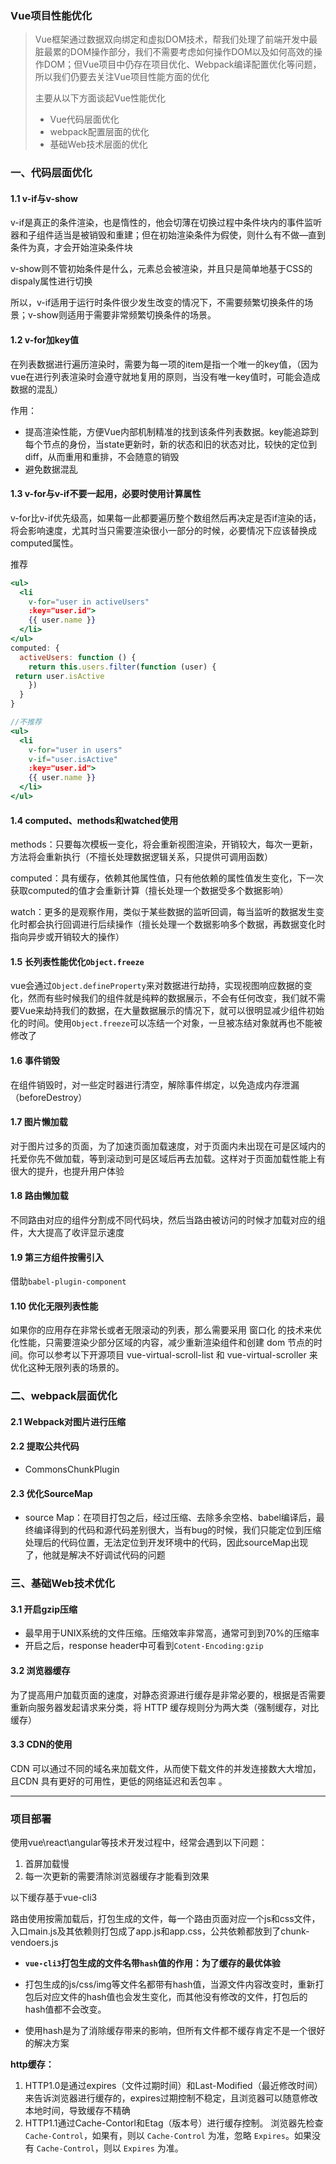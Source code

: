 ### Vue项目性能优化

> Vue框架通过数据双向绑定和虚拟DOM技术，帮我们处理了前端开发中最脏最累的DOM操作部分，我们不需要考虑如何操作DOM以及如何高效的操作DOM；但Vue项目中仍存在项目优化、Webpack编译配置优化等问题，所以我们仍要去关注Vue项目性能方面的优化
>
> 主要从以下方面谈起Vue性能优化
>
> - Vue代码层面优化
> - webpack配置层面的优化
> - 基础Web技术层面的优化



### 一、代码层面优化

#### 1.1 v-if与v-show

v-if是真正的条件渲染，也是惰性的，他会切薄在切换过程中条件块内的事件监听器和子组件适当是被销毁和重建；但在初始渲染条件为假使，则什么有不做—直到条件为真，才会开始渲染条件块

v-show则不管初始条件是什么，元素总会被渲染，并且只是简单地基于CSS的dispaly属性进行切换

所以，v-if适用于运行时条件很少发生改变的情况下，不需要频繁切换条件的场景；v-show则适用于需要非常频繁切换条件的场景。

#### 1.2 v-for加key值

在列表数据进行遍历渲染时，需要为每一项的item是指一个唯一的key值，（因为vue在进行列表渲染时会遵守就地复用的原则，当没有唯一key值时，可能会造成数据的混乱）

作用：

- 提高渲染性能，方便Vue内部机制精准的找到该条件列表数据。key能追踪到每个节点的身份，当state更新时，新的状态和旧的状态对比，较快的定位到diff，从而重用和重排，不会随意的销毁
- 避免数据混乱

#### 1.3 v-for与v-if不要一起用，必要时使用计算属性

v-for比v-if优先级高，如果每一此都要遍历整个数组然后再决定是否if渲染的话，将会影响速度，尤其时当只需要渲染很小一部分的时候，必要情况下应该替换成computed属性。

推荐

```jsx
<ul>
  <li
    v-for="user in activeUsers"
    :key="user.id">
    {{ user.name }}
  </li>
</ul>
computed: {
  activeUsers: function () {
    return this.users.filter(function (user) {
 return user.isActive
    })
  }
}

//不推荐
<ul>
  <li
    v-for="user in users"
    v-if="user.isActive"
    :key="user.id">
    {{ user.name }}
  </li>
</ul>
```

#### 1.4 computed、methods和watched使用

methods：只要每次模板一变化，将会重新视图渲染，开销较大，每次一更新，方法将会重新执行（不擅长处理数据逻辑关系，只提供可调用函数）

computed：具有缓存，依赖其他属性值，只有他依赖的属性值发生变化，下一次获取computed的值才会重新计算（擅长处理一个数据受多个数据影响）

watch：更多的是观察作用，类似于某些数据的监听回调，每当监听的数据发生变化时都会执行回调进行后续操作（擅长处理一个数据影响多个数据，再数据变化时指向异步或开销较大的操作）

#### 1.5 长列表性能优化`Object.freeze`

vue会通过`Object.defineProperty`来对数据进行劫持，实现视图响应数据的变化，然而有些时候我们的组件就是纯粹的数据展示，不会有任何改变，我们就不需要Vue来劫持我们的数据，在大量数据展示的情况下，就可以很明显减少组件初始化的时间。使用`Object.freeze`可以冻结一个对象，一旦被冻结对象就再也不能被修改了

#### 1.6 事件销毁

在组件销毁时，对一些定时器进行清空，解除事件绑定，以免造成内存泄漏（beforeDestroy）

#### 1.7 图片懒加载

对于图片过多的页面，为了加速页面加载速度，对于页面内未出现在可是区域内的托爱你先不做加载，等到滚动到可是区域后再去加载。这样对于页面加载性能上有很大的提升，也提升用户体验

#### 1.8 路由懒加载

不同路由对应的组件分割成不同代码块，然后当路由被访问的时候才加载对应的组件，大大提高了收评显示速度

#### 1.9 第三方组件按需引入

借助`babel-plugin-component`

#### 1.10 优化无限列表性能

 如果你的应用存在非常长或者无限滚动的列表，那么需要采用 窗口化 的技术来优化性能，只需要渲染少部分区域的内容，减少重新渲染组件和创建 dom 节点的时间。你可以参考以下开源项目 vue-virtual-scroll-list 和 vue-virtual-scroller 来优化这种无限列表的场景的。 

### 二、webpack层面优化

#### 2.1 Webpack对图片进行压缩

#### 2.2 提取公共代码

- CommonsChunkPlugin

#### 2.3 优化SourceMap

- source Map：在项目打包之后，经过压缩、去除多余空格、babel编译后，最终编译得到的代码和源代码差别很大，当有bug的时候，我们只能定位到压缩处理后的代码位置，无法定位到开发环境中的代码，因此sourceMap出现了，他就是解决不好调试代码的问题



### 三、基础Web技术优化

#### 3.1 开启gzip压缩

- 最早用于UNIX系统的文件压缩。压缩效率非常高，通常可到到70%的压缩率
- 开启之后，response header中可看到`Cotent-Encoding:gzip`

#### 3.2 浏览器缓存

 为了提高用户加载页面的速度，对静态资源进行缓存是非常必要的，根据是否需要重新向服务器发起请求来分类，将 HTTP 缓存规则分为两大类（强制缓存，对比缓存） 

#### 3.3 CDN的使用

 CDN 可以通过不同的域名来加载文件，从而使下载文件的并发连接数大大增加，且CDN 具有更好的可用性，更低的网络延迟和丢包率 。 





----





### 项目部署

使用vue\react\angular等技术开发过程中，经常会遇到以下问题：

1. 首屏加载慢
2. 每一次更新的需要清除浏览器缓存才能看到效果

以下缓存基于vue-cli3

路由使用按需加载后，打包生成的文件，每一个路由页面对应一个js和css文件，入口main.js及其依赖则打包成了app.js和app.css，公共依赖都放到了chunk-vendoers.js

- **`vue-cli3`打包生成的文件名带`hash`值的作用：为了缓存的最优体验**

- 打包生成的js/css/img等文件名都带有hash值，当源文件内容改变时，重新打包后对应文件的hash值也会发生变化，而其他没有修改的文件，打包后的hash值都不会改变。
- 使用hash是为了消除缓存带来的影响，但所有文件都不缓存肯定不是一个很好的解决方案

**http缓存：**

1. HTTP1.0是通过expires（文件过期时间）和Last-Modified（最近修改时间）来告诉浏览器进行缓存的，expires过期控制不稳定，且浏览器可以随意修改本地时间，导致缓存不精确
2. HTTP1.1通过Cache-Contorl和Etag（版本号）进行缓存控制。 浏览器先检查 `Cache-Control`，如果有，则以 `Cache-Control` 为准，忽略 `Expires`。如果没有 `Cache-Control`，则以 `Expires` 为准。 



